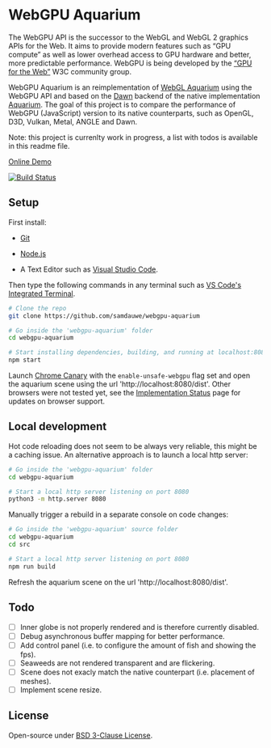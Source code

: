 # WebGPU Aquarium

The WebGPU API is the successor to the WebGL and WebGL 2 graphics APIs for the Web. It aims to provide modern features such as “GPU compute” as well as lower overhead access to GPU hardware and better, more predictable performance. WebGPU is being developed by the [“GPU for the Web”](https://www.w3.org/community/gpu/) W3C community group.


WebGPU Aquarium is an reimplementation of [WebGL Aquarium](https://github.com/WebGLSamples/WebGLSamples.github.io) using the WebGPU API and based on the [Dawn](https://dawn.googlesource.com/dawn) backend of the native implementation [Aquarium](https://github.com/webatintel/aquarium). The goal of this project is to compare the performance of WebGPU (JavaScript) version to its native counterparts, such as OpenGL, D3D, Vulkan, Metal, ANGLE and Dawn.

Note: this project is currenlty work in progress, a list with todos is available in this readme file.

[Online Demo](http://samdauwe.github.io/webgpu-aquarium/dist)

[![Build Status](https://travis-ci.org/samdauwe/webgpu-aquarium.svg?branch=master)](https://travis-ci.org/samdauwe/webgpu-aquarium)

## Setup

First install:

- [Git](https://git-scm.com/)

- [Node.js](https://nodejs.org/en/)

- A Text Editor such as [Visual Studio Code](https://code.visualstudio.com/).

Then type the following commands in any terminal such as [VS Code's Integrated Terminal](https://code.visualstudio.com/docs/editor/integrated-terminal).

```bash
# Clone the repo
git clone https://github.com/samdauwe/webgpu-aquarium

# Go inside the 'webgpu-aquarium' folder
cd webgpu-aquarium

# Start installing dependencies, building, and running at localhost:8080
npm start
```

Launch [Chrome Canary](https://www.google.com/chrome/canary/) with the `enable-unsafe-webgpu` flag set and open the aquarium scene using the url 'http://localhost:8080/dist'. Other browsers were not tested yet, see the [Implementation Status](https://github.com/gpuweb/gpuweb/wiki/Implementation-Status) page for updates on browser support.

## Local development

Hot code reloading does not seem to be always very reliable, this might be a caching issue. An alternative approach is to launch a local http server:

```bash
# Go inside the 'webgpu-aquarium' folder
cd webgpu-aquarium

# Start a local http server listening on port 8080
python3 -m http.server 8080
```

Manually trigger a rebuild in a separate console on code changes:

```bash
# Go inside the 'webgpu-aquarium' source folder
cd webgpu-aquarium
cd src

# Start a local http server listening on port 8080
npm run build
```

Refresh the aquarium scene on the url 'http://localhost:8080/dist'.

## Todo

* [ ] Inner globe is not properly rendered and is therefore currently disabled.
* [ ] Debug asynchronous buffer mapping for better performance.
* [ ] Add control panel (i.e. to configure the amount of fish and showing the fps).
* [ ] Seaweeds are not rendered transparent and are flickering.
* [ ] Scene does not exacly match the native counterpart (i.e. placement of meshes).
* [ ] Implement scene resize.

## License

Open-source under [BSD 3-Clause License](https://opensource.org/licenses/BSD-3-Clause).
